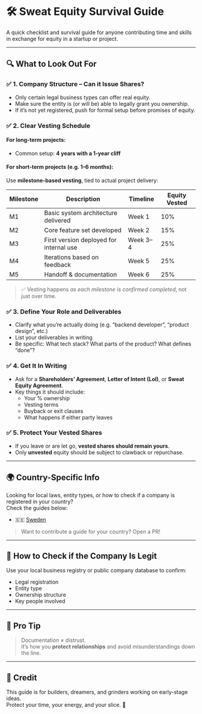 # 🛠️ Sweat Equity Survival Guide

A quick checklist and survival guide for anyone contributing time and skills in exchange for equity in a startup or project.

---

## 🔍 What to Look Out For

### ✅ 1. Company Structure – Can it Issue Shares?
- Only certain legal business types can offer real equity.
- Make sure the entity is (or will be) able to legally grant you ownership.
- If it’s not yet registered, push for formal setup before promises of equity.

### ✅ 2. Clear Vesting Schedule

#### For long-term projects:
- Common setup: **4 years with a 1-year cliff**

#### For short-term projects (e.g. 1–6 months):
Use **milestone-based vesting**, tied to actual project delivery:

| **Milestone** | **Description**                             | **Timeline**  | **Equity Vested** |
|--------------|---------------------------------------------|---------------|--------------------|
| M1           | Basic system architecture delivered         | Week 1        | 10%                |
| M2           | Core feature set developed                  | Week 2        | 15%                |
| M3           | First version deployed for internal use     | Week 3–4      | 25%                |
| M4           | Iterations based on feedback                | Week 5        | 25%                |
| M5           | Handoff & documentation                     | Week 6        | 25%                |

> ✅ Vesting happens *as each milestone is confirmed completed*, not just over time.

### ✅ 3. Define Your Role and Deliverables
- Clarify what you’re actually doing (e.g. “backend developer”, “product design”, etc.)
- List your deliverables in writing
- Be specific: What tech stack? What parts of the product? What defines “done”?

### ✅ 4. Get It In Writing
- Ask for a **Shareholders’ Agreement**, **Letter of Intent (LoI)**, or **Sweat Equity Agreement**.
- Key things it should include:
  - Your % ownership
  - Vesting terms
  - Buyback or exit clauses
  - What happens if either party leaves

### ✅ 5. Protect Your Vested Shares
- If you leave or are let go, **vested shares should remain yours**.
- Only **unvested** equity should be subject to clawback or repurchase.

---

## 🌍 Country-Specific Info

Looking for local laws, entity types, or how to check if a company is registered in your country?  
Check the guides below:

- 🇸🇪 [Sweden](./sweden.md)

> Want to contribute a guide for your country? Open a PR!

---

## 🧾 How to Check if the Company Is Legit

Use your local business registry or public company database to confirm:
- Legal registration
- Entity type
- Ownership structure
- Key people involved

---

## 🧠 Pro Tip

> Documentation ≠ distrust.  
> It’s how you **protect relationships** and avoid misunderstandings down the line.

---

## 👤 Credit

This guide is for builders, dreamers, and grinders working on early-stage ideas.  
Protect your time, your energy, and your slice. 🧃

